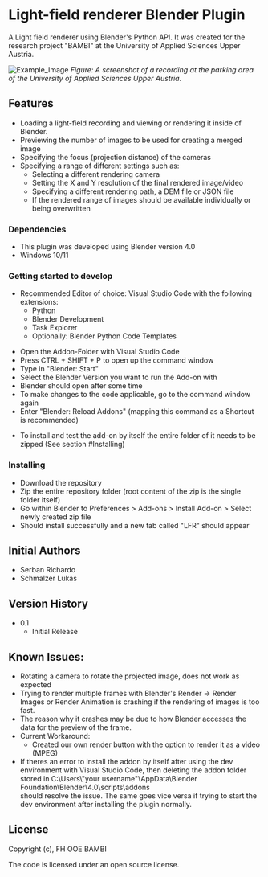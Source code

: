 # Light-field renderer Blender Plugin

A Light field renderer using Blender's Python API. It was created for the research project "BAMBI" at the University of Applied Sciences Upper Austria.

![Example_Image](https://github.com/Richi4590/BambiLFVisualizer/assets/92519599/96bb7251-a11a-4ee7-91c9-615f2299302d)
*Figure: A screenshot of a recording at the parking area of the University of Applied Sciences Upper Austria.*

## Features
- Loading a light-field recording and viewing or rendering it inside of Blender.
- Previewing the number of images to be used for creating a merged image
- Specifying the focus (projection distance) of the cameras
- Specifying a range of different settings such as:
    - Selecting a different rendering camera
    - Setting the X and Y resolution of the final rendered image/video
    - Specifying a different rendering path, a DEM file or JSON file
    - If the rendered range of images should be available individually or being overwritten
 
### Dependencies

* This plugin was developed using Blender version 4.0
* Windows 10/11

### Getting started to develop
* Recommended Editor of choice: Visual Studio Code with the following extensions:
  - Python
  - Blender Development
  - Task Explorer
  - Optionally: Blender Python Code Templates

- Open the Addon-Folder with Visual Studio Code
- Press CTRL + SHIFT + P to open up the command window
- Type in "Blender: Start"
- Select the Blender Version you want to run the Add-on with
- Blender should open after some time
- To make changes to the code applicable, go to the command window again
- Enter "Blender: Reload Addons" (mapping this command as a Shortcut is recommended)

* To install and test the add-on by itself the entire folder of it needs to be zipped (See section #Installing)

### Installing

* Download the repository
* Zip the entire repository folder (root content of the zip is the single folder itself)
* Go within Blender to Preferences > Add-ons > Install Add-on > Select newly created zip file
* Should install successfully and a new tab called "LFR" should appear

## Initial Authors
* Serban Richardo
* Schmalzer Lukas

## Version History

* 0.1
    * Initial Release

## Known Issues:
  - Rotating a camera to rotate the projected image, does not work as expected
  - Trying to render multiple frames with Blender's Render -> Render Images or Render Animation
    is crashing if the rendering of images is too fast.
  - The reason why it crashes may be due to how Blender accesses the data for the preview of the frame.
  - Current Workaround:
      - Created our own render button with the option to render it as a video (MPEG)
  - If theres an error to install the addon by itself after using the dev environment with Visual Studio Code,
	then deleting the addon folder stored in C:\Users\\"your username"\AppData\Blender Foundation\Blender\4.0\scripts\addons\
	should resolve the issue. The same goes vice versa if trying to start the dev environment after installing the plugin normally.
  
## License

Copyright (c), FH OOE BAMBI

The code is licensed under an open source license.
